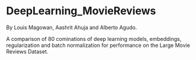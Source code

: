 # DeepLearning_MovieReviews

By Louis Magowan, Aashrit Ahuja and Alberto Agudo.

A comparison of 80 cominations of deep learning models, embeddings, regularization and batch normalization for performance on the Large Movie Reviews Dataset.
